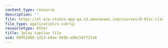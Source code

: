```yaml
---
content_type: resource
description: ''
file: https://ol-ocw-studio-app-qa.s3.amazonaws.com/courses/8-01sc-classical-mechanics-fall-2016/09952d861d13e9ae5b9ba98c547727a6_d9ugFckUBcg.srt
file_type: application/x-subrip
resourcetype: Other
title: 3play caption file
uid: 09952d86-1d13-e9ae-5b9b-a98c547727a6
---
```

